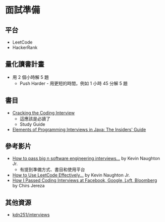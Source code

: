 # 面試準備

## 平台
 
- LeetCode
- HackerRank

## 量化讀書計畫

- 用 2 個小時解 5 題
  - Push Harder - 用更短的時間，例如 1 小時 45 分解 5 題

## 書目

- [Cracking the Coding Interview](http://www.crackingthecodinginterview.com/)
  - 這應該是必讀了
  - Study Guide
- [Elements of Programming Interviews in Java: The Insiders' Guide](https://www.amazon.com/Elements-Programming-Interviews-Java-Adnan/dp/1517671272)

## 參考影片

- [How to pass big n software engineering interviews...](https://www.youtube.com/watch?v=oLUG95Ai_rw) by Kevin Naughton Jr.
  - 有提到準備方式、書目和使用平台
- [How to Use LeetCode Effectively...](https://www.youtube.com/watch?v=iGFnsuMeUQY) by Kevin Naughton Jr.
- [How I Passed Coding Interviews at Facebook, Google, Lyft, Bloomberg](https://www.youtube.com/watch?v=lDTKnzrX6qU) by Chirs Jereza

## 其他資源

- [kdn251/interviews](https://github.com/kdn251/interviews)
